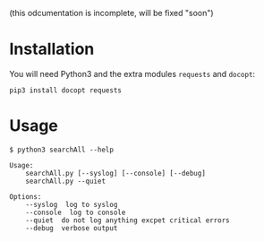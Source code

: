 (this odcumentation is incomplete, will be fixed "soon")

# Installation

You will need Python3 and the extra modules `requests` and `docopt`:

```
pip3 install docopt requests
```

# Usage

```
$ python3 searchAll --help

Usage:
    searchAll.py [--syslog] [--console] [--debug]
    searchAll.py --quiet

Options:
    --syslog  log to syslog
    --console  log to console
    --quiet  do not log anything excpet critical errors
    --debug  verbose output

```
